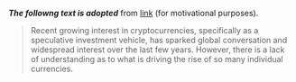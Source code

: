 _**The followng text is adopted**_ from [link](https://www.kaggle.com/datasets/philmohun/cryptocurrency-financial-data) (for motivational purposes).

> Recent growing interest in cryptocurrencies, specifically as a speculative investment vehicle, has sparked global conversation and widespread interest over the last few years. However, there is a lack of understanding as to what is driving the rise of so many individual currencies.

